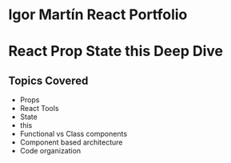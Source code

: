 # Igor Martín React Portfolio

# React Prop State this Deep Dive

## Topics Covered

* Props
* React Tools
* State
* this
* Functional vs Class components
* Component based architecture
* Code organization
